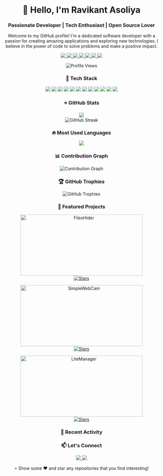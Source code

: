 <!-- Your Name -->
<h1 align="center">👋 Hello, I'm Ravikant Asoliya</h1>
<h3 align="center">Passionate Developer | Tech Enthusiast | Open Source Lover</h3>

<!-- Profile Description -->
<p align="center">
  Welcome to my GitHub profile! I'm a dedicated software developer with a passion for creating amazing applications and exploring new technologies. I believe in the power of code to solve problems and make a positive impact.
</p>

<!-- Badges -->
<p align="center">
  <a href="https://www.linkedin.com/in/RavikantAsoliya" target="_blank">
    <img src="https://img.shields.io/badge/-LinkedIn-blue?style=flat&logo=linkedin&logoColor=white">
  </a>
  <a href="https://twitter.com/RavikantAsoliya" target="_blank">
    <img src="https://img.shields.io/badge/-Twitter-1DA1F2?style=flat&logo=twitter&logoColor=white">
  </a>
  <a href="https://dev.to/[your-devto-handle]" target="_blank">
    <img src="https://img.shields.io/badge/-Dev.to-0A0A0A?style=flat&logo=dev.to&logoColor=white">
  </a>
  <a href="https://www.facebook.com/RavikantAsoliya" target="_blank">
    <img src="https://img.shields.io/badge/-Facebook-1877F2?style=flat&logo=facebook&logoColor=white">
  </a>
  <a href="https://www.instagram.com/RavikantAsoliya" target="_blank">
    <img src="https://img.shields.io/badge/-Instagram-E4405F?style=flat&logo=instagram&logoColor=white">
  </a>
  <a href="https://github.com/RavikantAsoliya" target="_blank">
    <img src="https://img.shields.io/badge/-GitHub-181717?style=flat&logo=github&logoColor=white">
  </a>
  <a href="https://t.me/RavikantAsoliya" target="_blank">
    <img src="https://img.shields.io/badge/-Telegram-2CA5E0?style=flat&logo=telegram&logoColor=white">
  </a>
</p>

<!-- Profile Views -->
<p align="center">
  <img src="https://komarev.com/ghpvc/?username=RavikantAsoliya&color=brightgreen" alt="Profile Views">
</p>

<!-- Skills -->
<h3 align="center">🚀 Tech Stack</h3>
<p align="center">
  <img src="https://img.shields.io/badge/-Java-007396?style=flat&logo=java&logoColor=white">
  <img src="https://img.shields.io/badge/-Kotlin-0095D5?style=flat&logo=kotlin&logoColor=white">
  <img src="https://img.shields.io/badge/-Python-3776AB?style=flat&logo=python&logoColor=white">
  <img src="https://img.shields.io/badge/-C-A8B9CC?style=flat&logo=c&logoColor=white">
  <img src="https://img.shields.io/badge/-C++-00599C?style=flat&logo=c%2B%2B&logoColor=white">
  <img src="https://img.shields.io/badge/-C%23-239120?style=flat&logo=c-sharp&logoColor=white">
  <img src="https://img.shields.io/badge/-JavaScript-F7DF1E?style=flat&logo=javascript&logoColor=black">
  <img src="https://img.shields.io/badge/-TypeScript-007ACC?style=flat&logo=typescript&logoColor=white">
  <img src="https://img.shields.io/badge/-Lua-2C2D72?style=flat&logo=lua&logoColor=white">
  <img src="https://img.shields.io/badge/-HTML5-E34F26?style=flat&logo=html5&logoColor=white">
  <img src="https://img.shields.io/badge/-XML-FF5722?style=flat&logo=xml&logoColor=white">
  <img src="https://img.shields.io/badge/-CSS3-1572B6?style=flat&logo=css3&logoColor=white">
</p>

<!-- GitHub Stats -->
<h3 align="center">⭐ GitHub Stats</h3>
<p align="center">
  <img src="https://github-readme-stats.vercel.app/api?username=RavikantAsoliya&show_icons=true&count_private=true&theme=dark">
  <br>
  <img src="https://github-readme-streak-stats.herokuapp.com/?user=RavikantAsoliya&theme=dark" alt="GitHub Streak">
</p>



<!-- Most Used Languages -->
<h3 align="center">🔥 Most Used Languages</h3>
<p align="center">
  <img src="https://github-readme-stats.vercel.app/api/top-langs/?username=RavikantAsoliya&layout=compact&theme=dark">
</p>

<!-- Contribution Graph -->
<h3 align="center">📊 Contribution Graph</h3>
<p align="center">
  <img src="https://activity-graph.herokuapp.com/graph?username=RavikantAsoliya&theme=react-dark" alt="Contribution Graph">
</p>

<!-- Trophies -->
<h3 align="center">🏆 GitHub Trophies</h3>
<p align="center">
  <img src="https://github-profile-trophy.vercel.app/?username=RavikantAsoliya&theme=nord" alt="GitHub Trophies">
</p>

<!-- Featured Projects -->
<h3 align="center">🔭 Featured Projects</h3>

<!-- Project 1 -->
<p align="center">
  <a href="https://github.com/RavikantAsoliya/FilesHider.git">
    <img src="[project1-thumbnail]" alt="FilesHider" width="400" height="200">
  </a>
  <br>
  <a href="https://github.com/RavikantAsoliya/FilesHider.git">
    <img src="https://img.shields.io/github/stars/RavikantAsoliya/FilesHider?style=social" alt="Stars">
  </a>
</p>

<!-- Project 2 -->
<p align="center">
  <a href="https://github.com/RavikantAsoliya/Simple-WebCam.git">
    <img src="[project2-thumbnail]" alt="SimpleWebCam" width="400" height="200">
  </a>
  <br>
  <a href="https://github.com/RavikantAsoliya/Simple-WebCam.git">
    <img src="https://img.shields.io/github/stars/RavikantAsoliya/Simple-WebCam?style=social" alt="Stars">
  </a>
</p>

<!-- Project 3 -->
<p align="center">
  <a href="https://github.com/RavikantAsoliya/LiteManager.git">
    <img src="[project3-thumbnail]" alt="LiteManager" width="400" height="200">
  </a>
  <br>
  <a href="https://github.com/RavikantAsoliya/LiteManager.git">
    <img src="https://img.shields.io/github/stars/RavikantAsoliya/LiteManager?style=social" alt="Stars">
  </a>
</p>

<!-- Recent Activity -->
<h3 align="center">📝 Recent Activity</h3>

<!-- JavaScript code to fetch and display recent activity -->
<script>
  fetch('https://api.github.com/users/RavikantAsoliya/events')
    .then(response => response.json())
    .then(data => {
      const activityContainer = document.querySelector('#recent-activity');

      data.slice(0, 5).forEach(event => {
        const eventItem = document.createElement('p');
        eventItem.textContent = `${event.created_at}: ${event.type}`;

        activityContainer.appendChild(eventItem);
      });
    });
</script>

<!-- Container to hold recent activity -->
<div id="recent-activity"></div>


<!-- Contact Me -->
<h3 align="center">📫 Let's Connect</h3>
<p align="center">
  <a href="mailto:ravikant.asoliya@gmail.com">
    <img src="https://img.shields.io/badge/-Email-D14836?style=flat&logo=gmail&logoColor=white">
  </a>
  <a href="https://www.yourportfolio.com">
    <img src="https://img.shields.io/badge/-Portfolio-000000?style=flat&logo=react&logoColor=white">
  </a>
</p>

<!-- Footer -->
<p align="center">⭐️ Show some ❤️️ and star any repositories that you find interesting!</p>
